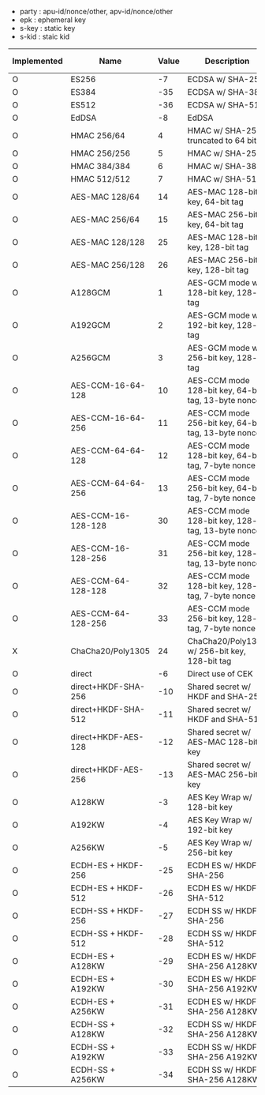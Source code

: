 - party : apu-id/nonce/other, apv-id/nonce/other
- epk   : ephemeral key
- s-key : static key
- s-kid : staic kid

| Implemented | Name      | Value | Description                                | aad | salt| party | epk | s-key | s-kid | comments |
|-- |--                   |--     |--                                                    |-- |-- |-- |-- |-- |-- |--                |
| O | ES256               | -7    | ECDSA w/ SHA-256                                     |   |   |   |   |   |   | kty:EC           |
| O | ES384               | -35   | ECDSA w/ SHA-384                                     |   |   |   |   |   |   | kty:EC           |
| O | ES512               | -36   | ECDSA w/ SHA-512                                     |   |   |   |   |   |   | kty:EC           |
| O | EdDSA               | -8    | EdDSA                                                |   |   |   |   |   |   | kty:OKP          |
| O | HMAC 256/64         | 4     | HMAC w/ SHA-256 truncated to 64 bits                 |   |   |   |   |   |   |                  |
| O | HMAC 256/256        | 5     | HMAC w/ SHA-256                                      |   |   |   |   |   |   |                  |
| O | HMAC 384/384        | 6     | HMAC w/ SHA-384                                      |   |   |   |   |   |   |                  |
| O | HMAC 512/512        | 7     | HMAC w/ SHA-512                                      |   |   |   |   |   |   |                  |
| O | AES-MAC 128/64      | 14    | AES-MAC 128-bit key, 64-bit tag                      |   |   |   |   |   |   |                  |
| O | AES-MAC 256/64      | 15    | AES-MAC 256-bit key, 64-bit tag                      |   |   |   |   |   |   |                  |
| O | AES-MAC 128/128     | 25    | AES-MAC 128-bit key, 128-bit tag                     |   |   |   |   |   |   |                  |
| O | AES-MAC 256/128     | 26    | AES-MAC 256-bit key, 128-bit tag                     |   |   |   |   |   |   |                  |
| O | A128GCM             | 1     | AES-GCM mode w/ 128-bit key, 128-bit tag             | o |   |   |   |   |   |                  |
| O | A192GCM             | 2     | AES-GCM mode w/ 192-bit key, 128-bit tag             | o |   |   |   |   |   |                  |
| O | A256GCM             | 3     | AES-GCM mode w/ 256-bit key, 128-bit tag             | o |   |   |   |   |   |                  |
| O | AES-CCM-16-64-128   | 10    | AES-CCM mode 128-bit key, 64-bit tag, 13-byte nonce  | o |   |   |   |   |   |                  |
| O | AES-CCM-16-64-256   | 11    | AES-CCM mode 256-bit key, 64-bit tag, 13-byte nonce  | o |   |   |   |   |   |                  |
| O | AES-CCM-64-64-128   | 12    | AES-CCM mode 128-bit key, 64-bit tag, 7-byte nonce   | o |   |   |   |   |   |                  |
| O | AES-CCM-64-64-256   | 13    | AES-CCM mode 256-bit key, 64-bit tag, 7-byte nonce   | o |   |   |   |   |   |                  |
| O | AES-CCM-16-128-128  | 30    | AES-CCM mode 128-bit key, 128-bit tag, 13-byte nonce | o |   |   |   |   |   |                  |
| O | AES-CCM-16-128-256  | 31    | AES-CCM mode 256-bit key, 128-bit tag, 13-byte nonce | o |   |   |   |   |   |                  |
| O | AES-CCM-64-128-128  | 32    | AES-CCM mode 128-bit key, 128-bit tag, 7-byte nonce  | o |   |   |   |   |   |                  |
| O | AES-CCM-64-128-256  | 33    | AES-CCM mode 256-bit key, 128-bit tag, 7-byte nonce  | o |   |   |   |   |   |                  |
| X | ChaCha20/Poly1305   | 24    | ChaCha20/Poly1305 w/ 256-bit key, 128-bit tag        |   |   |   |   |   |   | nonce wo counter |
| O | direct              | -6    | Direct use of CEK                                    |   |   |   |   |   |   | kty:oct(symm)    |
| O | direct+HKDF-SHA-256 | -10   | Shared secret w/ HKDF and SHA-256                    |   | o | o |   |   |   |                  |
| O | direct+HKDF-SHA-512 | -11   | Shared secret w/ HKDF and SHA-512                    |   | o | o |   |   |   |                  |
| O | direct+HKDF-AES-128 | -12   | Shared secret w/ AES-MAC 128-bit key                 |   | o | o |   |   |   |                  |
| O | direct+HKDF-AES-256 | -13   | Shared secret w/ AES-MAC 256-bit key                 |   | o | o |   |   |   |                  |
| O | A128KW              | -3    | AES Key Wrap w/ 128-bit key                          |   |   |   |   |   |   |                  |
| O | A192KW              | -4    | AES Key Wrap w/ 192-bit key                          |   |   |   |   |   |   |                  |
| O | A256KW              | -5    | AES Key Wrap w/ 256-bit key                          |   |   |   |   |   |   |                  |
| O | ECDH-ES + HKDF-256  | -25   | ECDH ES w/ HKDF - SHA-256                            |   | o | o | o |   |   |                  |
| O | ECDH-ES + HKDF-512  | -26   | ECDH ES w/ HKDF - SHA-512                            |   | o | o | o |   |   |                  |
| O | ECDH-SS + HKDF-256  | -27   | ECDH SS w/ HKDF - SHA-256                            |   | o | o |   | o | o |                  |
| O | ECDH-SS + HKDF-512  | -28   | ECDH SS w/ HKDF - SHA-512                            |   | o | o |   | o | o |                  |
| O | ECDH-ES + A128KW    | -29   | ECDH ES w/ HKDF - SHA-256 A128KW                     |   | o | o | o |   |   |                  |
| O | ECDH-ES + A192KW    | -30   | ECDH ES w/ HKDF - SHA-256 A192KW                     |   | o | o | o |   |   |                  |
| O | ECDH-ES + A256KW    | -31   | ECDH ES w/ HKDF - SHA-256 A128KW                     |   | o | o | o |   |   |                  |
| O | ECDH-SS + A128KW    | -32   | ECDH SS w/ HKDF - SHA-256 A128KW                     |   | o | o |   | o | o |                  |
| O | ECDH-SS + A192KW    | -33   | ECDH SS w/ HKDF - SHA-256 A192KW                     |   | o | o |   | o | o |                  |
| O | ECDH-SS + A256KW    | -34   | ECDH SS w/ HKDF - SHA-256 A128KW                     |   | o | o |   | o | o |                  |
